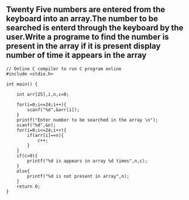 ## Twenty Five numbers are entered from the keyboard into an array.The number to be searched is enterd through the keyboard by the user.Write a programe to find the number is present in the array if it is present display number of time it appears in the array

```
// Online C compiler to run C program online
#include <stdio.h>

int main() {
    
    int arr[25],i,n,c=0;
    
    for(i=0;i<=24;i++){
        scanf("%d",&arr[i]);
    }
    printf("Enter number to be searched in the array \n");
    scanf("%d",&n);
    for(i=0;i<=24;i++){
        if(arr[i]==n){
            c++;
        }
    }
    if(c>0){
        printf("%d is appears in array %d times",n,c);
    }
    else{
        printf("%d is not present in array",n);
    }
    return 0;
}
```
